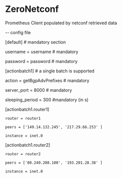 # ZeroNetconf
Prometheus Client populated by netconf retrieved data

-- config file


[default] # mandatory section

username = username # mandatory

password = password # mandatory

[actionbatch1]    # a single batch is supported

action = getBgpAdvPrefixes # mandatory

server_port = 8000 # mandatory

sleeping_period = 300 #mandatory (in s)

  [actionbatch1.router1]

    router = router1
    
    peers = ['149.14.132.245', '217.29.66.253' ]
    
    instance = inet.0

  [actionbatch1.router2]
    
    router = router2
    
    peers = ['80.249.208.100', '193.201.28.38' ]
    
    instance = inet.0


